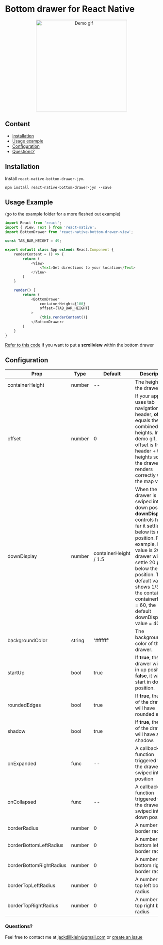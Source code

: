 # Bottom drawer for React Native

<p align="center">
  <img src="demo.gif" alt="Demo gif" width="300" />
</p>

## Content

- [Installation](#installation)
- [Usage example](#usage-example)
- [Configuration](#configuration)
- [Questions?](#questions)

## Installation

Install `react-native-bottom-drawer-jyn`.

```
npm install react-native-bottom-drawer-jyn --save
```

## Usage Example
(go to the example folder for a more fleshed out example)

```javascript
import React from 'react';
import { View, Text } from 'react-native';
import BottomDrawer from 'react-native-bottom-drawer-view';

const TAB_BAR_HEIGHT = 49;

export default class App extends React.Component {
    renderContent = () => {
        return (
            <View>
                <Text>Get directions to your location</Text>
            </View>
        )
    }

    render() {
        return (
            <BottomDrawer
                containerHeight={100}
                offset={TAB_BAR_HEIGHT}
            >
                {this.renderContent()}
            </BottomDrawer>
        )
    }
}

```
[Refer to this code](https://github.com/jacklein/rn-bottom-drawer/issues/7#issuecomment-465554054) if you want to put a **scrollview** within the bottom drawer

## Configuration

| Prop | Type | Default | Description |
| ---- | ---- | ----| ---- |
| containerHeight | number | -- | The height of the drawer. | 
| offset | number | 0 | If your app uses tab navigation or a header, **offset** equals their combined heights. In the demo gif, the offset is the header + tab heights so that the drawer renders correctly within the map view. |
| downDisplay | number | containerHeight / 1.5 | When the drawer is swiped into down position, **downDisplay** controls how far it settles below its up position. For example, if its value is 20, the drawer will settle 20 points below the up position. The default value shows 1/3 of the container (if containerHeight = 60, the default downDisplay value = 40). |
| backgroundColor | string | '#ffffff' | The background color of the drawer. |
| startUp | bool | true | If **true**, the drawer will start in up position. If **false**, it will start in down position. |
| roundedEdges | bool | true | If **true**, the top of the drawer will have rounded edges. |
| shadow | bool | true | if **true**, the top of the drawer will have a shadow. |
| onExpanded | func | -- | A callback function triggered when the drawer is swiped into up position |
| onCollapsed | func | -- | A callback function triggered when the drawer is swiped into down position |
| borderRadius | number | 0 |A number of border radius |
| borderBottomLeftRadius | number | 0 | A number of bottom left border radius |
| borderBottomRightRadius | number | 0 | A number of bottom right border radius |
| borderTopLeftRadius | number | 0 | A number of top left border radius |
| borderTopRightRadius | number | 0 | A number of top right border radius |

### Questions?
Feel free to contact me at [jackdillklein@gmail.com](mailto:jackdillklein@gmail.com) or [create an issue](https://github.com/jacklein/rn-bottom-drawer/issues/new)
